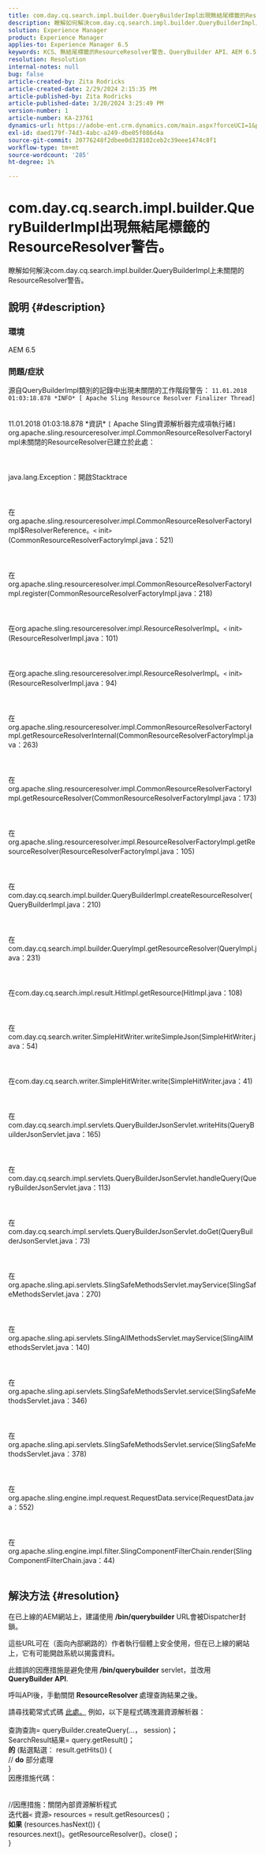 ```yaml
---
title: com.day.cq.search.impl.builder.QueryBuilderImpl出現無結尾標籤的ResourceResolver警告。
description: 瞭解如何解決com.day.cq.search.impl.builder.QueryBuilderImpl上未關閉的ResourceResolver警告。
solution: Experience Manager
product: Experience Manager
applies-to: Experience Manager 6.5
keywords: KCS、無結尾標籤的ResourceResolver警告、QueryBuilder API、AEM 6.5
resolution: Resolution
internal-notes: null
bug: false
article-created-by: Zita Rodricks
article-created-date: 2/29/2024 2:15:35 PM
article-published-by: Zita Rodricks
article-published-date: 3/20/2024 3:25:49 PM
version-number: 1
article-number: KA-23761
dynamics-url: https://adobe-ent.crm.dynamics.com/main.aspx?forceUCI=1&pagetype=entityrecord&etn=knowledgearticle&id=3cffbcfd-0cd7-ee11-9079-6045bd006ce9
exl-id: daed179f-74d3-4abc-a249-dbe05f086d4a
source-git-commit: 20776248f2dbee0d328102ceb2c39eee1474c8f1
workflow-type: tm+mt
source-wordcount: '285'
ht-degree: 1%

---
```


# com.day.cq.search.impl.builder.QueryBuilderImpl出現無結尾標籤的ResourceResolver警告。


瞭解如何解決com.day.cq.search.impl.builder.QueryBuilderImpl上未關閉的ResourceResolver警告。

## 說明 {#description}


### 環境

AEM 6.5

### 問題/症狀

源自QueryBuilderImpl類別的記錄中出現未關閉的工作階段警告： `11.01.2018 01:03:18.878 *INFO* [ Apache Sling Resource Resolver Finalizer Thread]`
<br><br><br>11.01.2018 01:03:18.878 \*資訊\* `[` Apache Sling資源解析器完成項執行緒`]`  org.apache.sling.resourceresolver.impl.CommonResourceResolverFactoryImpl未關閉的ResourceResolver已建立於此處： <br><br><br><br>java.lang.Exception：開啟Stacktrace<br><br><br><br>在org.apache.sling.resourceresolver.impl.CommonResourceResolverFactoryImpl$ResolverReference。`<` init`>` (CommonResourceResolverFactoryImpl.java：521)<br><br><br><br>在org.apache.sling.resourceresolver.impl.CommonResourceResolverFactoryImpl.register(CommonResourceResolverFactoryImpl.java：218)<br><br><br><br>在org.apache.sling.resourceresolver.impl.ResourceResolverImpl。`<` init`>` (ResourceResolverImpl.java：101)<br><br><br><br>在org.apache.sling.resourceresolver.impl.ResourceResolverImpl。`<` init`>` (ResourceResolverImpl.java：94)<br><br><br><br>在org.apache.sling.resourceresolver.impl.CommonResourceResolverFactoryImpl.getResourceResolverInternal(CommonResourceResolverFactoryImpl.java：263)<br><br><br><br>在org.apache.sling.resourceresolver.impl.CommonResourceResolverFactoryImpl.getResourceResolver(CommonResourceResolverFactoryImpl.java：173)<br><br><br><br>在org.apache.sling.resourceresolver.impl.ResourceResolverFactoryImpl.getResourceResolver(ResourceResolverFactoryImpl.java：105)<br><br><br><br>在com.day.cq.search.impl.builder.QueryBuilderImpl.createResourceResolver(QueryBuilderImpl.java：210)<br><br><br><br>在com.day.cq.search.impl.builder.QueryImpl.getResourceResolver(QueryImpl.java：231)<br><br><br><br>在com.day.cq.search.impl.result.HitImpl.getResource(HitImpl.java：108)<br><br><br><br>在com.day.cq.search.writer.SimpleHitWriter.writeSimpleJson(SimpleHitWriter.java：54)<br><br><br><br>在com.day.cq.search.writer.SimpleHitWriter.write(SimpleHitWriter.java：41)<br><br><br><br>在com.day.cq.search.impl.servlets.QueryBuilderJsonServlet.writeHits(QueryBuilderJsonServlet.java：165)<br><br><br><br>在com.day.cq.search.impl.servlets.QueryBuilderJsonServlet.handleQuery(QueryBuilderJsonServlet.java：113)<br><br><br><br>在com.day.cq.search.impl.servlets.QueryBuilderJsonServlet.doGet(QueryBuilderJsonServlet.java：73)<br><br><br><br>在org.apache.sling.api.servlets.SlingSafeMethodsServlet.mayService(SlingSafeMethodsServlet.java：270)<br><br><br><br>在org.apache.sling.api.servlets.SlingAllMethodsServlet.mayService(SlingAllMethodsServlet.java：140)<br><br><br><br>在org.apache.sling.api.servlets.SlingSafeMethodsServlet.service(SlingSafeMethodsServlet.java：346)<br><br><br><br>在org.apache.sling.api.servlets.SlingSafeMethodsServlet.service(SlingSafeMethodsServlet.java：378)<br><br><br><br>在org.apache.sling.engine.impl.request.RequestData.service(RequestData.java：552)<br><br><br><br>在org.apache.sling.engine.impl.filter.SlingComponentFilterChain.render(SlingComponentFilterChain.java：44)<br><br>

## 解決方法 {#resolution}


在已上線的AEM網站上，建議使用 <b>/bin/querybuilder</b> URL會被Dispatcher封鎖。

這些URL可在（面向內部網路的）作者執行個體上安全使用，但在已上線的網站上，它有可能開啟系統以揭露資料。

此錯誤的因應措施是避免使用<b> /bin/querybuilder</b> servlet，並改用 <b>QueryBuilder API</b>.

呼叫API後，手動關閉 <b>ResourceResolver </b>處理查詢結果之後。

請尋找範常式式碼 [此處。](https://github.com/Adobe-Consulting-Services/acs-aem-samples/blob/master/bundle/src/main/java/com/adobe/acs/samples/search/querybuilder/impl/SampleQueryBuilder.java#L195) 例如，以下是程式碼洩漏資源解析器：
<br> <br>查詢查詢= queryBuilder.createQuery(...， session)；<br>SearchResult結果= query.getResult()；<br><b>的</b> (點選點選： result.getHits()) {<br>// <b>do</b> 部分處理<br>}<br>
因應措施代碼：
<br> <br> <br>//因應措施：關閉內部資源解析程式<br>迭代器`<` 資源`>`  resources = result.getResources()；<br><b>如果</b> (resources.hasNext()) {<br>resources.next()。getResourceResolver()。close()；<br>}
